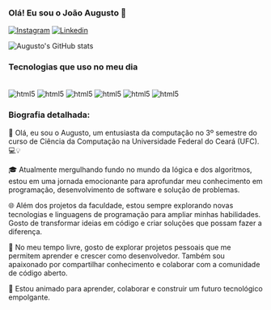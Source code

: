 
### Olá! Eu sou o João Augusto 🫡

[![Instagram](https://img.shields.io/badge/Instagram-E4405F?style=for-the-badge&logo=instagram&logoColor=white)](https://www.instagram.com/joao.aaugust_/)
[![Linkedin](https://img.shields.io/badge/LinkedIn-0077B5?style=for-the-badge&logo=linkedin&logoColor=white)](https://www.linkedin.com/in/jo%C3%A3o-augusto-922404279/)

![Augusto's GitHub stats](https://github-readme-stats.vercel.app/api?username=MindfulCodeAugusto&show_icons=true&theme=onedark)

### Tecnologias que uso no meu dia

<div style="display: incline_block"><br/>
    <img align="center" alt="html5" src="https://img.shields.io/badge/Python-3776AB?style=for-the-badge&logo=python&logoColor=white"/>
    <img align="center" alt="html5" src="https://img.shields.io/badge/C-00599C?style=for-the-badge&logo=c&logoColor=white"/>
    <img align="center" alt="html5" src="https://img.shields.io/badge/Java-ED8B00?style=for-the-badge&logo=openjdk&logoColor=white"/>
    <img align="center" alt="html5" src="https://img.shields.io/badge/HTML-239120?style=for-the-badge&logo=html5&logoColor=white"/>
    <img align="center" alt="html5" src="https://img.shields.io/badge/CSS-239120?&style=for-the-badge&logo=css3&logoColor=white"/>
    <img align="center" alt="html5" src="https://img.shields.io/badge/C%2B%2B-00599C?style=for-the-badge&logo=c%2B%2B&logoColor=white"/>
</div>

### Biografia detalhada:

👋 Olá, eu sou o Augusto, um entusiasta da computação no 3º semestre do curso de Ciência da Computação na Universidade Federal do Ceará (UFC). 💻💡

🎓 Atualmente mergulhando fundo no mundo da lógica e dos algoritmos, estou em uma jornada emocionante para aprofundar meu conhecimento em programação, desenvolvimento de software e solução de problemas.

🌐 Além dos projetos da faculdade, estou sempre explorando novas tecnologias e linguagens de programação para ampliar minhas habilidades. Gosto de transformar ideias em código e criar soluções que possam fazer a diferença.

🚀 No meu tempo livre, gosto de explorar projetos pessoais que me permitem aprender e crescer como desenvolvedor. Também sou apaixonado por compartilhar conhecimento e colaborar com a comunidade de código aberto.

🌟 Estou animado para aprender, colaborar e construir um futuro tecnológico empolgante. 

